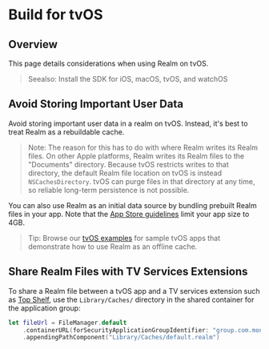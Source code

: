 # Build for tvOS
## Overview
This page details considerations when using Realm on tvOS.

> Seealso:
> Install the SDK for iOS, macOS, tvOS, and watchOS
>

## Avoid Storing Important User Data
Avoid storing important user data in a realm on tvOS. Instead, it's
best to treat Realm as a rebuildable cache.

> Note:
> The reason for this has to do with where Realm writes its
Realm files. On other Apple platforms,
Realm writes its Realm files to the "Documents"
directory. Because tvOS restricts writes to that directory, the
default Realm file location on tvOS is instead `NSCachesDirectory`.
tvOS can purge files in that directory at any time, so reliable
long-term persistence is not possible.
>

You can also use Realm as an initial data source by
bundling prebuilt Realm files in your app.
Note that the [App Store guidelines](https://developer.apple.com/tvos/submit/) limit your
app size to 4GB.

> Tip:
> Browse our [tvOS examples](https://github.com/realm/realm-swift/tree/master/examples/tvos) for sample tvOS apps
that demonstrate how to use Realm as an offline cache.
>

## Share Realm Files with TV Services Extensions
To share a Realm file between a tvOS app and a
TV services extension such as [Top Shelf](https://developer.apple.com/design/human-interface-guidelines/tvos/overview/top-shelf/), use the
`Library/Caches/` directory in the shared container for the
application group:

```swift
let fileUrl = FileManager.default
    .containerURL(forSecurityApplicationGroupIdentifier: "group.com.mongodb.realm.examples.extension")!
    .appendingPathComponent("Library/Caches/default.realm")

```
